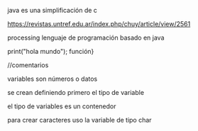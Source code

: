java es una simplificación de c

<https://revistas.untref.edu.ar/index.php/chuy/article/view/2561>

processing lenguaje de programación basado en java

print("hola mundo");
función}

//comentarios

variables son números o datos

se crean definiendo primero el tipo de variable 

el tipo de variables es un contenedor 

para crear caracteres uso la variable de tipo char 

